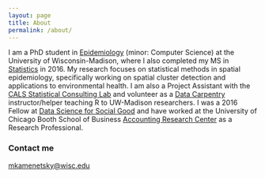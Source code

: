 ```yaml
---
layout: page
title: About
permalink: /about/
---
```


I am a PhD student in [Epidemiology](https://pophealth.wisc.edu/) (minor: Computer Science) at the University of Wisconsin-Madison, where I also completed my MS in [Statistics](https://www.stat.wisc.edu/) in 2016. My research focuses on statistical methods in spatial epidemiology, specifically working on spatial cluster detection and applications to environmental health. I am also a Project Assistant with the [CALS Statistical Consulting Lab](https://www.stat.wisc.edu/consulting-lab) and volunteer as a [Data Carpentry](http://www.datacarpentry.org/) instructor/helper teaching R to UW-Madison researchers. I was a 2016 Fellow at [Data Science for Social Good](https://dssg.uchicago.edu/) and have worked at the University of Chicago Booth School of Business [Accounting Research Center](https://research.chicagobooth.edu/arc) as a Research Professional.



### Contact me

[mkamenetsky@wisc.edu](mailto:mkamenetsky@wisc.edu)
